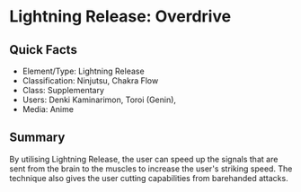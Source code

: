 # Lightning Release: Overdrive

## Quick Facts
- Element/Type: Lightning Release
- Classification: Ninjutsu, Chakra Flow
- Class: Supplementary
- Users: Denki Kaminarimon, Toroi (Genin),
- Media: Anime

## Summary
By utilising Lightning Release, the user can speed up the signals that are sent from the brain to the muscles to increase the user's striking speed. The technique also gives the user cutting capabilities from barehanded attacks.
